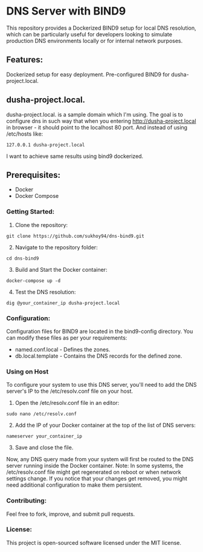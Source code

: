# DNS Server with BIND9
This repository provides a Dockerized BIND9 setup for local DNS resolution, which can be particularly useful for developers looking to simulate production DNS environments locally or for internal network purposes.


## Features:
Dockerized setup for easy deployment.
Pre-configured BIND9 for dusha-project.local.

## dusha-project.local.

dusha-project.local. is a sample domain which I'm using. The goal is to configure dns in such
way that when you entering http://dusha-project.local in browser - it should point to 
the localhost 80 port. And instead of using /etc/hosts like:

```
127.0.0.1 dusha-project.local
```

I want to achieve same results using bind9 dockerized.

## Prerequisites:
- Docker
- Docker Compose


###  Getting Started:

1. Clone the repository:

```
git clone https://github.com/sukhoy94/dns-bind9.git
```

2. Navigate to the repository folder:

```
cd dns-bind9
```

3. Build and Start the Docker container:

```
docker-compose up -d
```

4. Test the DNS resolution:

```
dig @your_container_ip dusha-project.local
```


### Configuration:
Configuration files for BIND9 are located in the bind9-config directory. You can modify these files as per your requirements:

- named.conf.local - Defines the zones.
- db.local.template - Contains the DNS records for the defined zone.

### Using on Host

To configure your system to use this DNS server, you'll need to add the 
DNS server's IP to the /etc/resolv.conf file on your host.

1. Open the /etc/resolv.conf file in an editor:

```
sudo nano /etc/resolv.conf
```

2. Add the IP of your Docker container at the top of the list of DNS servers:

```
nameserver your_container_ip
```

3. Save and close the file.

Now, any DNS query made from your system will first be routed to the DNS server running inside the Docker container.
Note: In some systems, the /etc/resolv.conf file might get regenerated on reboot or when network settings change. If you notice that your changes get removed, you might need additional configuration to make them persistent.

### Contributing:
Feel free to fork, improve, and submit pull requests.

### License:
This project is open-sourced software licensed under the MIT license.
